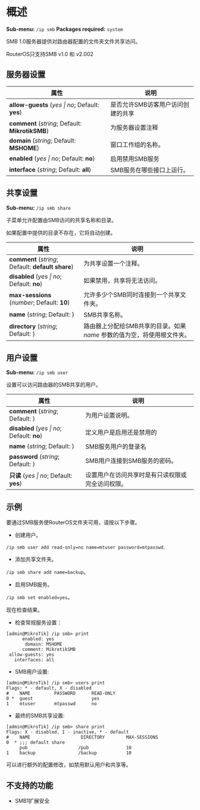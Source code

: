 # 概述

**Sub-menu:** `/ip smb`
**Packages required:** `system`

SMB 1.0服务器提供对路由器配置的文件夹文件共享访问。

RouterOS只支持SMB v1.0 和 v2.002

## 服务器设置

| 属性                                                                       | 说明                              |
| -------------------------------------------------------------------------- | --------------------------------- |
| **allow-guests** (_yes                           \| no_; Default: **yes**) | 是否允许SMB访客用户访问创建的共享 |
| **comment** (_string_; Default: **MikrotikSMB**)                           | 为服务器设置注释                  |
| **domain** (_string_; Default: **MSHOME**)                                 | 窗口工作组的名称。                |
| **enabled** (_yes                                \| no_; Default: **no**)  | 启用禁用SMB服务                   |
| **interface** (_string_; Default: **all**)                                 | SMB服务在哪些接口上运行。         |

## 共享设置

**Sub-menu:** `/ip smb share`

子菜单允许配置由SMB访问的共享名称和目录。

如果配置中提供的目录不存在，它将自动创建。

| 属性                                                                        | 说明                                                                    |
| --------------------------------------------------------------------------- | ----------------------------------------------------------------------- |
| **comment** (_string_; Default: **default share**)                          | 为共享设置一个注释。                                                    |
| **disabled** (_yes                                 \| no_; Default: **no**) | 如果禁用，共享将无法访问。                                              |
| **max-sessions** (_number_; Default: **10**)                                | 允许多少个SMB同时连接到一个共享文件夹。                                 |
| **name** (_string_; Default: )                                              | SMB共享名称。                                                           |
| **directory** (_string_; Default: )                                         | 路由器上分配给SMB共享的目录。如果 _name_ 参数的值为空，将使用根文件夹。 |

## 用户设置

**Sub-menu:** `/ip smb user`

设置可以访问路由器的SMB共享的用户。

| 属性                                        | 说明                                             |
| ------------------------------------------- | ------------------------------------------------ |
| **comment** (_string_; Default: )           | 为用户设置说明。                                 |
| **disabled** (_yes \| no_; Default: **no**) | 定义用户是启用还是禁用的                         |
| **name** (_string_; Default: )              | SMB服务用户的登录名                              |
| **password** (_string_; Default: )          | SMB用户连接到SMB服务的密码。                     |
| **只读** (_yes \| no_; Default: **yes**)    | 设置用户在访问共享时是有只读权限或完全访问权限。 |

## 示例

要通过SMB服务使RouterOS文件夹可用，请按以下步骤。

- 创建用户。

`/ip smb user add read-only=no name=mtuser password=mtpasswd`.

- 添加共享文件夹。

`/ip smb share add name=backup`。

- 启用SMB服务。

`/ip smb set enabled=yes`。

现在检查结果。

- 检查常规服务设置：

```shell
[admin@MikroTik] /ip smb> print
      enabled: yes
       domain: MSHOME
      comment: MikrotikSMB
 allow-guests: yes
   interfaces: all
```

- SMB用户设置:

```shell
[admin@MikroTik] /ip smb> users print
Flags: * - default, X - disabled
#    NAME         PASSWORD      READ-ONLY
0 *  guest                      yes
1    mtuser       mtpasswd      no
```

- 最终的SMB共享设置:

```shell
[admin@MikroTik] /ip smb> share print
Flags: X - disabled, I - inactive, * - default
#    NAME                   DIRECTORY        MAX-SESSIONS
0  * ;;; default share
     pub                   /pub              10
1    backup                /backup           10
```

可以进行额外的配置修改，如禁用默认用户和共享等。

## 不支持的功能

- SMB1扩展安全
